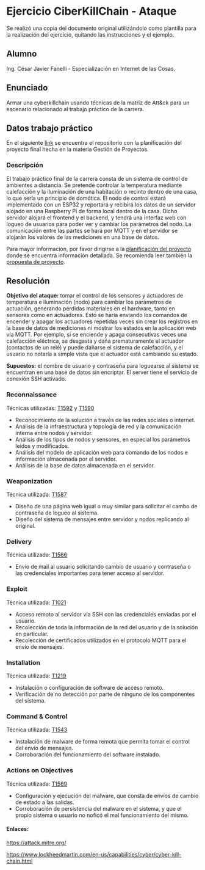 # Ejercicio CiberKillChain - Ataque

Se realizó una copia del documento original utilizándolo como plantilla para la realización del ejercicio, quitando las instrucciones y el ejemplo.

## Alumno

Ing. César Javier Fanelli - Especialización en Internet de las Cosas.

## Enunciado

Armar una cyberkillchain usando técnicas de la matriz de Att&ck para un escenario relacionado al trabajo práctico de la carrera.
  
## Datos trabajo práctico

En el siguiente [link](https://github.com/javifanelli/GdP) se encuentra el repositorio con la planificación del proyecto final hecha en la materia Gestión de Proyectos.

### Descripción

El trabajo práctico final de la carrera consta de un sistema de control de ambientes a distancia. Se pretende controlar la temperatura mediante calefacción y la iluminación de una habitación o recinto dentro de una casa, lo que sería un principio de domótica. El nodo de control estará implementado con un ESP32 y reportará y recibirá los datos de un servidor alojado en una Raspberry Pi de forma local dentro de la casa. Dicho servidor alojará el frontend y el backend, y tendrá una interfaz web con logueo de usuarios para poder ver y cambiar los parámetros del nodo. La comunicación entre las partes se hará por MQTT y en el servidor se alojarán los valores de las mediciones en una base de datos.

Para mayor información, por favor dirigirse a la [planificación del proyecto](https://github.com/javifanelli/GdP/blob/master/charter.pdf) donde se encuentra información detallada. Se recomienda leer también la [propuesta de proyecto](https://github.com/javifanelli/GdP/blob/master/Propuesta%20de%20proyecto%20(corregida).pdf).

## Resolución

**Objetivo del ataque:** tomar el control de los sensores y actuadores de temperatura e iluminación (nodo) para cambiar los parámetros de actuación, generando pérdidas materiales en el hardware, tanto en sensores como en actuadores. Esto se haría enviando los comandos de encender y apagar los actuadores repetidas veces sin crear los registros en la base de datos de mediciones ni mostrar los estados en la aplicación web vía MQTT. Por ejemplo, si se enciende y apaga consecutivas veces una calefacción eléctrica, se desgasta y daña prematuramente el actuador (contactos de un relé) y puede dañarse el sistema de calefacción, y el usuario no notaría a simple vista que el actuador está cambiando su estado.

**Supuestos:** el nombre de usuario y contraseña para loguearse al sistema se encuentran en una base de datos sin encriptar. El server tiene el servicio de conexión SSH activado.

### Reconnaissance

Técnicas utilizadas: [T1592](https://attack.mitre.org/techniques/T1592/) y [T1590](https://attack.mitre.org/techniques/T1590/)

  - Reconocimiento de la solución a través de las redes sociales o internet.
  - Análisis de la infraestructura y topología de red y la comunicación interna entre nodos y servidor.
  - Análisis de los tipos de nodos y sensores, en especial los parámetros leídos y modificados.
  - Análisis del modelo de aplicación web para comando de los nodos e información almacenada por el servidor.
  - Análisis de la base de datos almacenada en el servidor.
  
### Weaponization

Técnica utilizada: [T1587](https://attack.mitre.org/techniques/T1587/)

  - Diseño de una página web igual o muy similar para solicitar el cambo de contraseña de logueo al sistema.
  - Diseño del sistema de mensajes entre servidor y nodos replicando al original.
  
### Delivery

Técnica utilizada: [T1566](https://attack.mitre.org/techniques/T1566/)

  - Envío de mail al usuario solicitando cambio de usuario y contraseña o las credenciales importantes para tener acceso al servidor.
  
### Exploit

Técnica utilizada: [T1021](https://attack.mitre.org/techniques/T1021/)

  - Acceso remoto al servidor vía SSH con las credenciales enviadas por el usuario.
  - Recolección de toda la información de la red del usuario y de la solución en particular.
  - Recolección de certificados utilizados en el protocolo MQTT para el envío de mensajes.
  
### Installation

Técnica utilizada: [T1219](https://attack.mitre.org/techniques/T1219/)

  - Instalación o configuración de software de acceso remoto.
  - Verificación de no detección por parte de ninguno de los componentes del sistema.

### Command & Control

Técnica utilizada: [T1543](https://attack.mitre.org/techniques/T1543/)

  - Instalación de malware de forma remota que permita tomar el control del envío de mensajes.
  - Corroboración del funcionamiento del software instalado.
  
### Actions on Objectives

Técnica utilizada: [T1569](https://attack.mitre.org/techniques/T1569/)

  - Configuración y ejecución del malware, que consta de envíos de cambio de estado a las salidas.
  - Corroboración de persistencia del malware en el sistema, y que el propio sistema o usuario no noficó el mal funcionamiento del mismo.


#### Enlaces:

https://attack.mitre.org/

https://www.lockheedmartin.com/en-us/capabilities/cyber/cyber-kill-chain.html